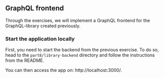 ## GraphQL frontend

Through the exercises, we will implement a GraphQL frontend for the GraphQL-library created previously.


### Start the application locally
First, you need to start the backend from the previous exercise. To do so, head to the `part8/library-backend` directory and follow the instructions from the README.

You can then access the app on: http://localhost:3000/. 